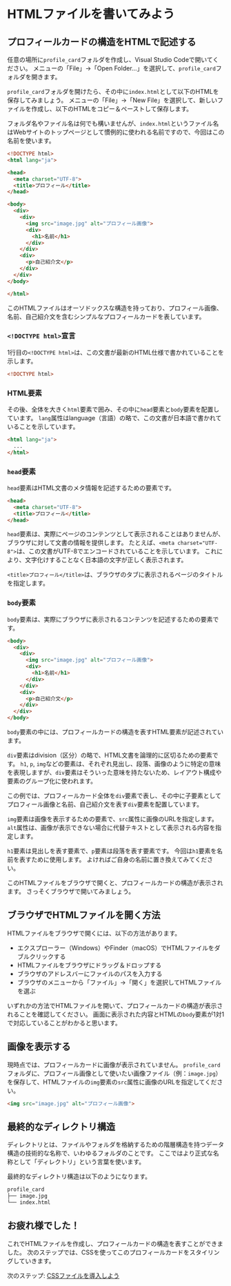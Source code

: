 # HTMLファイルを書いてみよう

## プロフィールカードの構造をHTMLで記述する
任意の場所に`profile_card`フォルダを作成し、Visual Studio Codeで開いてください。
メニューの「File」→「Open Folder...」を選択して、`profile_card`フォルダを開きます。

`profile_card`フォルダを開けたら、その中に`index.html`として以下のHTMLを保存してみましょう。
メニューの「File」→「New File」を選択して、新しいファイルを作成し、以下のHTMLをコピー＆ペーストして保存します。

フォルダ名やファイル名は何でも構いませんが、`index.html`というファイル名はWebサイトのトップページとして慣例的に使われる名前ですので、今回はこの名前を使います。

```html
<!DOCTYPE html>
<html lang="ja">

<head>
  <meta charset="UTF-8">
  <title>プロフィール</title>
</head>

<body>
  <div>
    <div>
      <img src="image.jpg" alt="プロフィール画像">
      <div>
        <h1>名前</h1>
      </div>
    </div>
    <div>
      <p>自己紹介文</p>
    </div>
  </div>
</body>

</html>
```

このHTMLファイルはオーソドックスな構造を持っており、プロフィール画像、名前、自己紹介文を含むシンプルなプロフィールカードを表しています。

### `<!DOCTYPE html>`宣言
1行目の`<!DOCTYPE html>`は、この文書が最新のHTML仕様で書かれていることを示します。
```html
<!DOCTYPE html>
```

### HTML要素
その後、全体を大きく`html`要素で囲み、その中に`head`要素と`body`要素を配置しています。
`lang`属性はlanguage（言語）の略で、この文書が日本語で書かれていることを示しています。
```html
<html lang="ja">
  ...
</html>
```

### `head`要素
`head`要素はHTML文書のメタ情報を記述するための要素です。
```html
<head>
  <meta charset="UTF-8">
  <title>プロフィール</title>
</head>
```

`head`要素は、実際にページのコンテンツとして表示されることはありませんが、ブラウザに対して文書の情報を提供します。
たとえば、`<meta charset="UTF-8">`は、この文書がUTF-8でエンコードされていることを示しています。
これにより、文字化けすることなく日本語の文字が正しく表示されます。

`<title>プロフィール</title>`は、ブラウザのタブに表示されるページのタイトルを指定します。

### `body`要素
`body`要素は、実際にブラウザに表示されるコンテンツを記述するための要素です。
```html
<body>
  <div>
    <div>
      <img src="image.jpg" alt="プロフィール画像">
      <div>
        <h1>名前</h1>
      </div>
    </div>
    <div>
      <p>自己紹介文</p>
    </div>
  </div>
</body>
```

`body`要素の中には、プロフィールカードの構造を表すHTML要素が記述されています。

`div`要素はdivision（区分）の略で、HTML文書を論理的に区切るための要素です。
`h1`, `p`, `img`などの要素は、それぞれ見出し、段落、画像のように特定の意味を表現しますが、`div`要素はそういった意味を持たないため、レイアウト構成や要素のグループ化に使われます。

この例では、プロフィールカード全体を`div`要素で表し、その中に子要素としてプロフィール画像と名前、自己紹介文を表す`div`要素を配置しています。

`img`要素は画像を表示するための要素で、`src`属性に画像のURLを指定します。
`alt`属性は、画像が表示できない場合に代替テキストとして表示される内容を指定します。

`h1`要素は見出しを表す要素で、`p`要素は段落を表す要素です。
今回は`h1`要素を名前を表すために使用します。
よければご自身の名前に置き換えてみてください。

このHTMLファイルをブラウザで開くと、プロフィールカードの構造が表示されます。
さっそくブラウザで開いてみましょう。

## ブラウザでHTMLファイルを開く方法
HTMLファイルをブラウザで開くには、以下の方法があります。

- エクスプローラー（Windows）やFinder（macOS）でHTMLファイルをダブルクリックする
- HTMLファイルをブラウザにドラッグ＆ドロップする
- ブラウザのアドレスバーにファイルのパスを入力する
- ブラウザのメニューから「ファイル」→「開く」を選択してHTMLファイルを選ぶ

いずれかの方法でHTMLファイルを開いて、プロフィールカードの構造が表示されることを確認してください。
画面に表示された内容とHTMLの`body`要素が1対1で対応していることがわかると思います。

## 画像を表示する
現時点では、プロフィールカードに画像が表示されていません。
`profile_card`フォルダに、プロフィール画像として使いたい画像ファイル（例：`image.jpg`）を保存して、HTMLファイルの`img`要素の`src`属性に画像のURLを指定してください。

```html
<img src="image.jpg" alt="プロフィール画像">
```

## 最終的なディレクトリ構造
ディレクトリとは、ファイルやフォルダを格納するための階層構造を持つデータ構造の技術的な名称で、いわゆるフォルダのことです。
ここではより正式な名称として「ディレクトリ」という言葉を使います。

最終的なディレクトリ構造は以下のようになります。
```bash
profile_card
├── image.jpg
└── index.html
```

## お疲れ様でした！
これでHTMLファイルを作成し、プロフィールカードの構造を表すことができました。
次のステップでは、CSSを使ってこのプロフィールカードをスタイリングしていきます。

次のステップ: [CSSファイルを導入しよう](../step-2/README.md)
